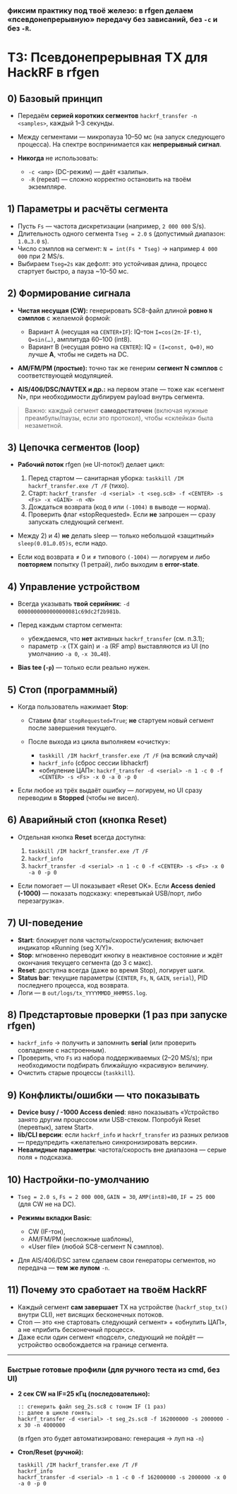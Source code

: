 ### фиксим практику под твоё железо: в **rfgen** делаем «псевдонепрерывную» передачу без зависаний, **без `-c` и без `-R`**. 

# ТЗ: Псевдонепрерывная TX для HackRF в rfgen

## 0) Базовый принцип

* Передаём **серией коротких сегментов** `hackrf_transfer -n <samples>`, каждый 1–3 секунды.
* Между сегментами — микропаузa 10–50 мс (на запуск следующего процесса). На спектре воспринимается как **непрерывный сигнал**.
* **Никогда** не использовать:

  * `-c <amp>` (DC-режим) — даёт «залипы».
  * `-R` (repeat) — сложно корректно остановить на твоём экземпляре.

## 1) Параметры и расчёты сегмента

* Пусть `Fs` — частота дискретизации (например, `2 000 000` S/s).
* Длительность одного сегмента `Tseg = 2.0` s (допустимый диапазон: `1.0…3.0` s).
* Число сэмплов на сегмент: `N = int(Fs * Tseg)` → например `4 000 000` при 2 MS/s.
* Выбираем `Tseg=2s` как дефолт: это устойчивая длина, процесс стартует быстро, а пауза ~10–50 мс.

## 2) Формирование сигнала

* **Чистая несущая (CW):** генерировать SC8-файл длиной **ровно `N` сэмплов** с желаемой формой:

  * Вариант A (несущая на `CENTER+IF`): IQ-тон `I=cos(2π·IF·t)`, `Q=sin(…)`, амплитуда 60–100 (int8).
  * Вариант B (несущая ровно на `CENTER`): IQ = `(I=const, Q=0)`, но лучше **A**, чтобы не сидеть на DC.
* **AM/FM/PM (простые):** точно так же генерим **сегмент N сэмплов** с соответствующей модуляцией.
* **AIS/406/DSC/NAVTEX и др.:** на первом этапе — тоже как «сегмент N», при необходимости дублируем payload внутрь сегмента.

> Важно: каждый сегмент **самодостаточен** (включая нужные преамбулы/паузы, если это протокол), чтобы «склейка» была незаметной.

## 3) Цепочка сегментов (loop)

* **Рабочий поток** rfgen (не UI-поток!) делает цикл:

  1. Перед стартом — санитарная уборка: `taskkill /IM hackrf_transfer.exe /T /F` (тихо).
  2. Старт: `hackrf_transfer -d <serial> -t <seg.sc8> -f <CENTER> -s <Fs> -x <GAIN> -n <N>`
  3. Дождаться возврата (код `0` или `(-1004)` в выводе — норма).
  4. Проверить флаг «stopRequested». Если **не** запрошен — сразу запускать следующий сегмент.
* Между 2) и 4) **не** делать sleep — только небольшой «защитный» `sleep(0.01…0.05)s`, если надо.
* Если код возврата ≠ 0 и ≠ типового `(-1004)` — логируем и либо **повторяем** попытку (1 ретрай), либо выходим в **error-state**.

## 4) Управление устройством

* Всегда указывать **твой серийник**: `-d 0000000000000000081c69dc2f2b981b`.
* Перед каждым стартом сегмента:

  * убеждаемся, что **нет** активных `hackrf_transfer` (см. п.3.1);
  * параметр `-x` (TX gain) и `-a` (RF amp) выставляются из UI (по умолчанию `-a 0`, `-x 30…40`).
* **Bias tee (`-p`)** — только если реально нужен.

## 5) Стоп (программный)

* Когда пользователь нажимает **Stop**:

  * Ставим флаг `stopRequested=True`; **не** стартуем новый сегмент после завершения текущего.
  * После выхода из цикла выполняем «очистку»:

    * `taskkill /IM hackrf_transfer.exe /T /F` (на всякий случай)
    * `hackrf_info` (сброс сессии libhackrf)
    * «обнуление ЦАП»: `hackrf_transfer -d <serial> -n 1 -c 0 -f <CENTER> -s <Fs> -x 0 -a 0 -p 0`
* Если любое из трёх выдаёт ошибку — логируем, но UI сразу переводим в **Stopped** (чтобы не висел).

## 6) Аварийный стоп (кнопка **Reset**)

* Отдельная кнопка **Reset** всегда доступна:

  1. `taskkill /IM hackrf_transfer.exe /T /F`
  2. `hackrf_info`
  3. `hackrf_transfer -d <serial> -n 1 -c 0 -f <CENTER> -s <Fs> -x 0 -a 0 -p 0`
* Если помогает — UI показывает «Reset OK». Если **Access denied (-1000)** — показать подсказку: «перевтыкай USB/порт, либо перезагрузка».

## 7) UI-поведение

* **Start**: блокирует поля частоты/скорости/усиления; включает индикатор «Running (seg X/Y)».
* **Stop**: мгновенно переводит кнопку в неактивное состояние и ждёт окончания текущего сегмента (до 3 с макс).
* **Reset**: доступна всегда (даже во время Stop), логирует шаги.
* **Status bar**: текущие параметры (`CENTER`, `Fs`, `N`, `GAIN`, `serial`), PID последнего процесса, код возврата.
* Логи — в `out/logs/tx_YYYYMMDD_HHMMSS.log`.

## 8) Предстартовые проверки (1 раз при запуске rfgen)

* `hackrf_info` → получить и запомнить **serial** (или проверить совпадение с настроенным).
* Проверить, что `Fs` из набора поддерживаемых (2–20 MS/s); при необходимости подбирать ближайшую «красивую» величину.
* Очистить старые процессы (`taskkill`).

## 9) Конфликты/ошибки — что показывать

* **Device busy / -1000 Access denied**: явно показывать «Устройство занято другим процессом или USB-стеком. Попробуй Reset (перевтык), затем Start».
* **lib/CLI версии**: если `hackrf_info` и `hackrf_transfer` из разных релизов — предупредить «желательно синхронизировать версии».
* **Невалидные параметры**: частота/скорость вне диапазона — серые поля + подсказка.

## 10) Настройки-по-умолчанию

* `Tseg = 2.0 s`, `Fs = 2 000 000`, `GAIN = 30`, `AMP(int8)=80`, `IF = 25 000` (для CW не на DC).
* **Режимы вкладки Basic**:

  * CW (IF-тон),
  * AM/FM/PM (несложные шаблоны),
  * «User file» (любой SC8-сегмент N сэмплов).
* Для AIS/406/DSC затем сделаем свои генераторы сегментов, но передача — **тем же лупом** `-n`.

## 11) Почему это сработает на твоём HackRF

* Каждый сегмент **сам завершает** TX на устройстве (`hackrf_stop_tx()` внутри CLI), нет висящих бесконечных потоков.
* Стоп — это «не стартовать следующий сегмент» + «обнулить ЦАП», а не «прибить бесконечный процесс».
* Даже если один сегмент «подсел», следующий не пойдёт — устройство освобождается на границе сегмента.

---

### Быстрые готовые профили (для ручного теста из cmd, без UI)

* **2 сек CW на IF=25 кГц (последовательно):**

  ```
  :: сгенерить файл seg_2s.sc8 с тоном IF (1 раз)
  :: далее в цикле гонять:
  hackrf_transfer -d <serial> -t seg_2s.sc8 -f 162000000 -s 2000000 -x 30 -n 4000000
  ```

  (в rfgen это будет автоматизировано: генерация → луп на `-n`)

* **Стоп/Reset (ручной):**

  ```
  taskkill /IM hackrf_transfer.exe /T /F
  hackrf_info
  hackrf_transfer -d <serial> -n 1 -c 0 -f 162000000 -s 2000000 -x 0 -a 0 -p 0
  ```
